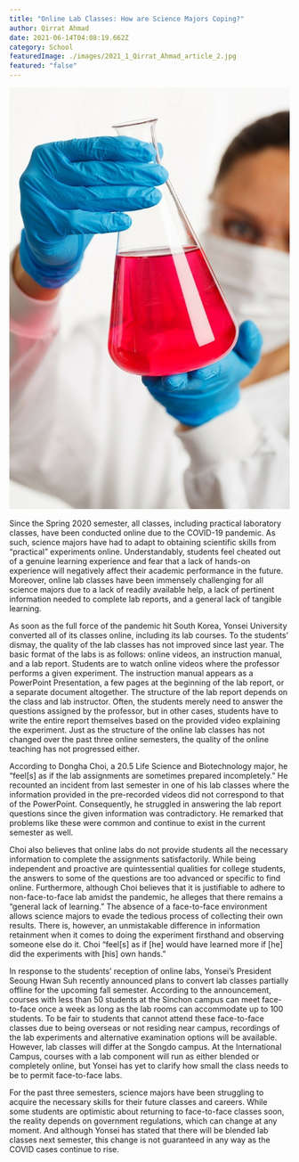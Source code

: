 ```yaml
---
title: "Online Lab Classes: How are Science Majors Coping?"
author: Qirrat Ahmad
date: 2021-06-14T04:08:19.662Z
category: School
featuredImage: ./images/2021_1_Qirrat_Ahmad_article_2.jpg
featured: "false"
---
```

![](images/2021_1_qirrat_ahmad_article_2.jpg)

<!--StartFragment-->

Since the Spring 2020 semester, all classes, including practical laboratory classes, have been conducted online due to the COVID-19 pandemic. As such, science majors have had to adapt to obtaining scientific skills from “practical” experiments online. Understandably, students feel cheated out of a genuine learning experience and fear that a lack of hands-on experience will negatively affect their academic performance in the future. Moreover, online lab classes have been immensely challenging for all science majors due to a lack of readily available help, a lack of pertinent information needed to complete lab reports, and a general lack of tangible learning.

As soon as the full force of the pandemic hit South Korea, Yonsei University converted all of its classes online, including its lab courses. To the students’ dismay, the quality of the lab classes has not improved since last year. The basic format of the labs is as follows: online videos, an instruction manual, and a lab report. Students are to watch online videos where the professor performs a given experiment. The instruction manual appears as a PowerPoint Presentation, a few pages at the beginning of the lab report, or a separate document altogether. The structure of the lab report depends on the class and lab instructor. Often, the students merely need to answer the questions assigned by the professor, but in other cases, students have to write the entire report themselves based on the provided video explaining the experiment. Just as the structure of the online lab classes has not changed over the past three online semesters, the quality of the online teaching has not progressed either.

According to Dongha Choi, a 20.5 Life Science and Biotechnology major, he “feel\[s] as if the lab assignments are sometimes prepared incompletely.” He recounted an incident from last semester in one of his lab classes where the information provided in the pre-recorded videos did not correspond to that of the PowerPoint. Consequently, he struggled in answering the lab report questions since the given information was contradictory. He remarked that problems like these were common and continue to exist in the current semester as well.

Choi also believes that online labs do not provide students all the necessary information to complete the assignments satisfactorily. While being independent and proactive are quintessential qualities for college students, the answers to some of the questions are too advanced or specific to find online. Furthermore, although Choi believes that it is justifiable to adhere to non-face-to-face lab amidst the pandemic, he alleges that there remains a “general lack of learning.” The absence of a face-to-face environment allows science majors to evade the tedious process of collecting their own results. There is, however, an unmistakable difference in information retainment when it comes to doing the experiment firsthand and observing someone else do it. Choi “feel\[s] as if \[he] would have learned more if \[he] did the experiments with \[his] own hands.”

In response to the students’ reception of online labs, Yonsei’s President Seoung Hwan Suh recently announced plans to convert lab classes partially offline for the upcoming fall semester. According to the announcement, courses with less than 50 students at the Sinchon campus can meet face-to-face once a week as long as the lab rooms can accommodate up to 100 students. To be fair to students that cannot attend these face-to-face classes due to being overseas or not residing near campus, recordings of the lab experiments and alternative examination options will be available. However, lab classes will differ at the Songdo campus. At the International Campus, courses with a lab component will run as either blended or completely online, but Yonsei has yet to clarify how small the class needs to be to permit face-to-face labs.

For the past three semesters, science majors have been struggling to acquire the necessary skills for their future classes and careers. While some students are optimistic about returning to face-to-face classes soon, the reality depends on government regulations, which can change at any moment. And although Yonsei has stated that there will be blended lab classes next semester, this change is not guaranteed in any way as the COVID cases continue to rise.

<!--EndFragment-->